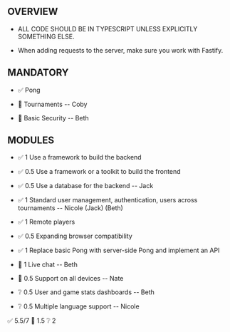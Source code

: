 
## OVERVIEW

- ALL CODE SHOULD BE IN TYPESCRIPT UNLESS EXPLICITLY SOMETHING ELSE.

- When adding requests to the server, make sure you work with Fastify.

## MANDATORY

- ✅ Pong

- 🔧 Tournaments -- Coby

- 🔧 Basic Security -- Beth

## MODULES

- ✅ 1 Use a framework to build the backend

- ✅ 0.5 Use a framework or a toolkit to build the frontend

- ✅ 0.5 Use a database for the backend -- Jack

- ✅ 1 Standard user management, authentication, users across tournaments -- Nicole (Jack) (Beth)

- ✅ 1 Remote players

- ✅  0.5 Expanding browser compatibility

- ✅ 1 Replace basic Pong with server-side Pong and implement an API

- 🔧 1 Live chat -- Beth

- 🔧 0.5 Support on all devices -- Nate

- ❔ 0.5 User and game stats dashboards -- Beth

- ❔ 0.5 Multiple language support -- Nicole

✅ 5.5/7
🔧 1.5
❔ 2
